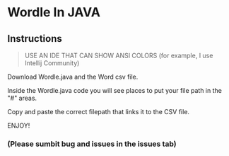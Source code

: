 # Wordle In JAVA

## Instructions
> USE AN IDE THAT CAN SHOW ANSI COLORS (for example, I use Intellij Community)

Download Wordle.java and the Word csv file.

Inside the Wordle.java code you will see places to put your file path in the "#" areas.

Copy and paste the correct filepath that links it to the CSV file.

ENJOY!

### (Please sumbit bug and issues in the issues tab)

